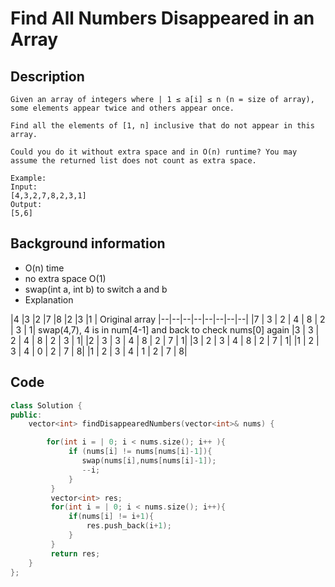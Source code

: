 # Find All Numbers Disappeared in an Array
## Description
```
Given an array of integers where | 1 ≤ a[i] ≤ n (n = size of array), some elements appear twice and others appear once.

Find all the elements of [1, n] inclusive that do not appear in this array.

Could you do it without extra space and in O(n) runtime? You may assume the returned list does not count as extra space.

Example:
Input:
[4,3,2,7,8,2,3,1]
Output:
[5,6]
```
## Background information
* O(n) time
* no extra space O(1)
* swap(int a, int b) to switch a and b
* Explanation

|4 |3 |2 |7 |8 |2 |3 |1 | Original array
|--|--|--|--|--|--|--|--|
|7 | 3 | 2 | 4 | 8 | 2 | 3 | 1| swap(4,7), 4 is in num[4-1] and back to check nums[0] again
|3 | 3 | 2 | 4 | 8 | 2 | 3 | 1|
|2 | 3 | 3 | 4 | 8 | 2 | 7 | 1|
|3 | 2 | 3 | 4 | 8 | 2 | 7 | 1|
|1 | 2 | 3 | 4 | 0 | 2 | 7 | 8|
|1 | 2 | 3 | 4 | 1 | 2 | 7 | 8|


##  Code

```c++
class Solution {
public:
    vector<int> findDisappearedNumbers(vector<int>& nums) {

        for(int i = | 0; i < nums.size(); i++ ){
             if (nums[i] != nums[nums[i]-1]){
                swap(nums[i],nums[nums[i]-1]);
                --i;
             }
         }
         vector<int> res;
         for(int i = | 0; i < nums.size(); i++){
             if(nums[i] != i+1){
                 res.push_back(i+1);
             }
         }
         return res;
    }
};

```
